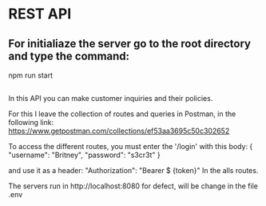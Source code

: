 # REST API

## For initialiaze the server go to the root directory and type the command:

npm run start

##

In this API you can make customer inquiries and their policies.

For this I leave the collection of routes and queries in Postman, in the following link:
https://www.getpostman.com/collections/ef53aa3695c50c302652


To access the different routes, you must enter the '/login' with this body:
  { 
    "username": "Britney",
    "password": "s3cr3t"
  }

and use it as a header:
"Authorization": "Bearer $ {token}"
In the alls routes.

The servers run in http://localhost:8080 for defect, will be change in the file .env







